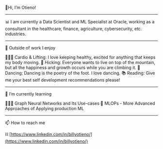 👋Hi, I’m Otieno!

---

📊 I am currently a Data Scientist and ML Specialist at Oracle, working as a consultant in the healthcare, finance, agriculture, cybersecurity, etc. industries.

---
👀 Outside of work I enjoy

🏋🏻‍♀️ Cardio & Lifting: I love keeping healthy, excited for anything that keeps my body moving.
👗 Hicking: Everyone wants to live on top of the mountain, but all the happiness and growth occurs while you are climbing it.
🍞 Dancing:  Dancing is the poetry of the foot. I love dancing.
📚 Reading: Give me your best self development recommendations please!

---
🌱 I’m currently learning

🙇🏻‍♀️ Graph Neural Networks and Its Use-cases
🔧 MLOPs - More Advanced Approaches of Applying production ML
 
---
📫 How to reach me

⛓ [https://www.linkedin.com/in/billyotieno/](https://www.linkedin.com/in/billyotieno/)
